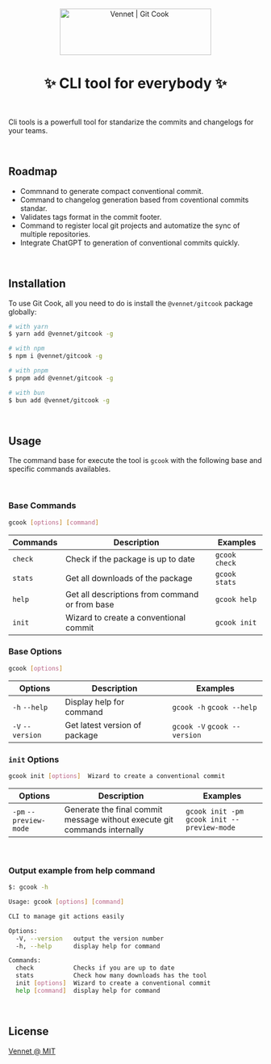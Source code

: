 <br>
<p align="center">
  <a href="https://vennet.dev/projects/gitcook">
    <img src="https://cdn.vennet.dev/gitcook/logo.png" width="300px" height="92px" alt="Vennet | Git Cook"/>
  </a>
</p>

<h1 align="center">✨ CLI tool for everybody ✨</h1>

<br>

Cli tools is a powerfull tool for standarize the commits and changelogs for your teams.

<br />

## Roadmap

- Commnand to generate compact conventional commit.
- Command to changelog generation based from coventional commits standar.
- Validates tags format in the commit footer.
- Command to register local git projects and automatize the sync of multiple repositories.
- Integrate ChatGPT to generation of conventional commits quickly.

<br />

## Installation

To use Git Cook, all you need to do is install the
`@vennet/gitcook` package globally:

```sh
# with yarn
$ yarn add @vennet/gitcook -g

# with npm
$ npm i @vennet/gitcook -g

# with pnpm
$ pnpm add @vennet/gitcook -g

# with bun
$ bun add @vennet/gitcook -g
```

<br>

## Usage

The command base for execute the tool is `gcook` with the following base and specific commands availables.

<br>

### Base Commands

```sh
gcook [options] [command]
```

| Commands | Description                                    | Examples      |
| -------- | ---------------------------------------------- | ------------- |
| `check`  | Check if the package is up to date             | `gcook check` |
| `stats`  | Get all downloads of the package               | `gcook stats` |
| `help`   | Get all descriptions from command or from base | `gcook help`  |
| `init`   | Wizard to create a conventional commit         | `gcook init`  |

### Base Options

```sh
gcook [options]
```

| Options          | Description                   | Examples                     |
| ---------------- | ----------------------------- | ---------------------------- |
| `-h` `--help`    | Display help for command      | `gcook -h` `gcook --help`    |
| `-V` `--version` | Get latest version of package | `gcook -V` `gcook --version` |

### `init` Options

```sh
gcook init [options]  Wizard to create a conventional commit
```

| Options                | Description                                                               | Examples                                     |
| ---------------------- | ------------------------------------------------------------------------- | -------------------------------------------- |
| `-pm` `--preview-mode` | Generate the final commit message without execute git commands internally | `gcook init -pm` `gcook init --preview-mode` |

<br>

### Output example from help command

```sh
$: gcook -h

Usage: gcook [options] [command]

CLI to manage git actions easily

Options:
  -V, --version   output the version number
  -h, --help      display help for command

Commands:
  check           Checks if you are up to date
  stats           Check how many downloads has the tool
  init [options]  Wizard to create a conventional commit
  help [command]  display help for command
```

<br>

## License

[Vennet @ MIT](https://github.com/vennet-developers/gitcook/blob/main/LICENSE)
